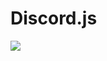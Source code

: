 <h1>Discord.js</h1>
<img src="https://repository-images.githubusercontent.com/40484398/e305e980-cb80-11eb-9bb9-c5d3ec013658"  >
